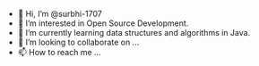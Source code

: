 - 👋 Hi, I’m @surbhi-1707
- 👀 I’m interested in Open Source Development.
- 🌱 I’m currently learning data structures and algorithms in Java.
- 💞️ I’m looking to collaborate on ...
- 📫 How to reach me ...

<!---
surbhi-1707/surbhi-1707 is a ✨ special ✨ repository because its `README.md` (this file) appears on your GitHub profile.
You can click the Preview link to take a look at your changes.
--->
